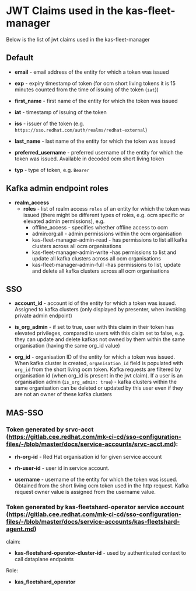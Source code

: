 # JWT Claims used in the kas-fleet-manager

Below is the list of jwt claims used in the kas-fleet-manager

## Default

* **email** - email address of the entity for which a token was issued

* **exp** - expiry timestamp of token (for ocm short living tokens it is 15 minutes counted from the time of issuing of the token (`iat`))

* **first_name** - first name of the entity for which the token was issued

* **iat** - timestamp of issuing of the token

* **iss** - issuer of the token (e.g. `https://sso.redhat.com/auth/realms/redhat-external`)

* **last_name** - last name of the entity for which the token was issued

* **preferred_username** - preferred username of the entity for which the token was issued. Available in decoded ocm short living token

* **typ** - type of token, e.g. `Bearer`

## Kafka admin endpoint roles

* **realm_access**
	* **roles** - list of realm access `roles` of an entity for which the token was issued (there might be different types of roles, e.g. ocm specific or elevated admin permissions), e.g.
		- offline_access - specifies whether offline access to ocm
		- admin:org:all - admin permissions within the ocm organisation
		- kas-fleet-manager-admin-read - has permissions to list all kafka clusters across all ocm organisations
		- kas-fleet-manager-admin-write -has permissions to list and update all kafka clusters across all ocm organisations
		- kas-fleet-manager-admin-full -has permissions to list, update and delete all kafka clusters across all ocm organisations

## SSO

* **account_id** - account id of the entity for which a token was issued. Assigned to kafka clusters (only displayed by presenter, when invoking private admin endpoint)

* **is_org_admin** - if set to true, user with this claim in their token has elevated privileges, compared to users with this claim set to false, e.g. they can update and delete kafkas not owned by them within the same organisation (having the same org_id value)

* **org_id** - organisation ID of the entity for which a token was issued. When kafka cluster is created, `organisation_id` field is populated with `org_id` from the short living ocm token. Kafka requests are filtered by organisation id (when org_id is present in the jwt claim). If a user is an organisation admin (`is_org_admin: true`) - kafka clusters within the same organisation can be deleted or updated by this user even if they are not an owner of these kafka clusters

## MAS-SSO

### Token generated by srvc-acct (https://gitlab.cee.redhat.com/mk-ci-cd/sso-configuration-files/-/blob/master/docs/service-accounts/srvc-acct.md):

* **rh-org-id** - Red Hat organisation id for given service account

* **rh-user-id** - user id in service account.

* **username** - username of the entity for which the token was issued. Obtained from the short living ocm token used in the http request. Kafka request owner value is assigned from the username value.

### Token generated by kas-fleetshard-operator service account (https://gitlab.cee.redhat.com/mk-ci-cd/sso-configuration-files/-/blob/master/docs/service-accounts/kas-fleetshard-agent.md)

claim:

* **kas-fleetshard-operator-cluster-id** - used by authenticated context to call dataplane endpoints

Role:

* **kas_fleetshard_operator**
